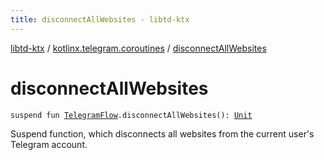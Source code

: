 ```yaml
---
title: disconnectAllWebsites - libtd-ktx
---
```


[libtd-ktx](../index.html) / [kotlinx.telegram.coroutines](index.html) / [disconnectAllWebsites](./disconnect-all-websites.html)

# disconnectAllWebsites

`suspend fun `[`TelegramFlow`](../kotlinx.telegram.core/-telegram-flow/index.html)`.disconnectAllWebsites(): `[`Unit`](https://kotlinlang.org/api/latest/jvm/stdlib/kotlin/-unit/index.html)

Suspend function, which disconnects all websites from the current user's Telegram account.

